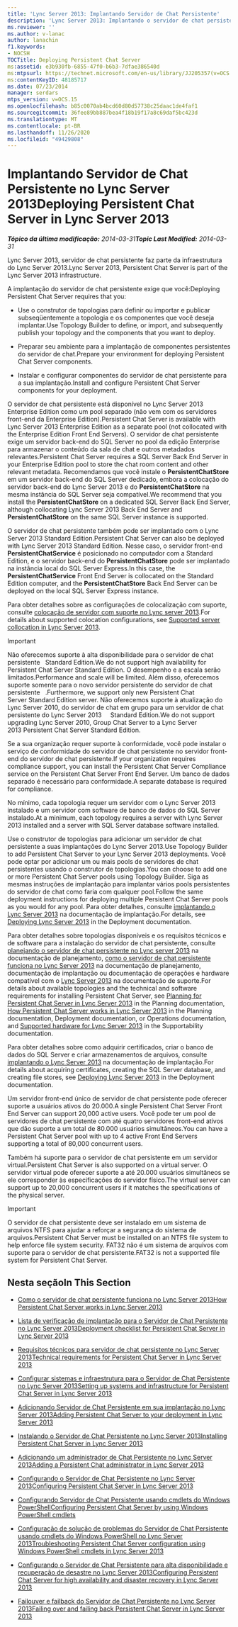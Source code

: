 ```yaml
---
title: 'Lync Server 2013: Implantando Servidor de Chat Persistente'
description: 'Lync Server 2013: Implantando o servidor de chat persistente.'
ms.reviewer: ''
ms.author: v-lanac
author: lanachin
f1.keywords:
- NOCSH
TOCTitle: Deploying Persistent Chat Server
ms:assetid: e3b930fb-6855-47f0-b6b3-7dfae386540d
ms:mtpsurl: https://technet.microsoft.com/en-us/library/JJ205357(v=OCS.15)
ms:contentKeyID: 48185717
ms.date: 07/23/2014
manager: serdars
mtps_version: v=OCS.15
ms.openlocfilehash: b85c0070ab4bcd60d80d57738c25daac1de4faf1
ms.sourcegitcommit: 36fee89bb887bea4f18b19f17a8c69daf5bc423d
ms.translationtype: MT
ms.contentlocale: pt-BR
ms.lasthandoff: 11/26/2020
ms.locfileid: "49429808"
---
```

# <a name="deploying-persistent-chat-server-in-lync-server-2013"></a><span data-ttu-id="005e8-103">Implantando Servidor de Chat Persistente no Lync Server 2013</span><span class="sxs-lookup"><span data-stu-id="005e8-103">Deploying Persistent Chat Server in Lync Server 2013</span></span>

<div data-xmlns="http://www.w3.org/1999/xhtml">

<div class="topic" data-xmlns="http://www.w3.org/1999/xhtml" data-msxsl="urn:schemas-microsoft-com:xslt" data-cs="https://msdn.microsoft.com/">

<div data-asp="https://msdn2.microsoft.com/asp">



</div>

<div id="mainSection">

<div id="mainBody"><span data-ttu-id="005e8-104">

<span> </span></span><span class="sxs-lookup"><span data-stu-id="005e8-104">

<span> </span></span></span>

<span data-ttu-id="005e8-105">_**Tópico da última modificação:** 2014-03-31_</span><span class="sxs-lookup"><span data-stu-id="005e8-105">_**Topic Last Modified:** 2014-03-31_</span></span>

<span data-ttu-id="005e8-106">Lync Server 2013, servidor de chat persistente faz parte da infraestrutura do Lync Server 2013.</span><span class="sxs-lookup"><span data-stu-id="005e8-106">Lync Server 2013, Persistent Chat Server is part of the Lync Server 2013 infrastructure.</span></span>

<span data-ttu-id="005e8-107">A implantação do servidor de chat persistente exige que você:</span><span class="sxs-lookup"><span data-stu-id="005e8-107">Deploying Persistent Chat Server requires that you:</span></span>

  - <span data-ttu-id="005e8-108">Use o construtor de topologias para definir ou importar e publicar subseqüentemente a topologia e os componentes que você deseja implantar.</span><span class="sxs-lookup"><span data-stu-id="005e8-108">Use Topology Builder to define, or import, and subsequently publish your topology and the components that you want to deploy.</span></span>

  - <span data-ttu-id="005e8-109">Preparar seu ambiente para a implantação de componentes persistentes do servidor de chat.</span><span class="sxs-lookup"><span data-stu-id="005e8-109">Prepare your environment for deploying Persistent Chat Server components.</span></span>

  - <span data-ttu-id="005e8-110">Instalar e configurar componentes do servidor de chat persistente para a sua implantação.</span><span class="sxs-lookup"><span data-stu-id="005e8-110">Install and configure Persistent Chat Server components for your deployment.</span></span>

<span data-ttu-id="005e8-111">O servidor de chat persistente está disponível no Lync Server 2013 Enterprise Edition como um pool separado (não vem com os servidores front-end da Enterprise Edition).</span><span class="sxs-lookup"><span data-stu-id="005e8-111">Persistent Chat Server is available with Lync Server 2013 Enterprise Edition as a separate pool (not collocated with the Enterprise Edition Front End Servers).</span></span> <span data-ttu-id="005e8-112">O servidor de chat persistente exige um servidor back-end do SQL Server no pool da edição Enterprise para armazenar o conteúdo da sala de chat e outros metadados relevantes.</span><span class="sxs-lookup"><span data-stu-id="005e8-112">Persistent Chat Server requires a SQL Server Back End Server in your Enterprise Edition pool to store the chat room content and other relevant metadata.</span></span> <span data-ttu-id="005e8-113">Recomendamos que você instale o **PersistentChatStore** em um servidor back-end do SQL Server dedicado, embora a colocação do servidor back-end do Lync Server 2013 e do **PersistentChatStore** na mesma instância do SQL Server seja compatível.</span><span class="sxs-lookup"><span data-stu-id="005e8-113">We recommend that you install the **PersistentChatStore** on a dedicated SQL Server Back End Server, although collocating Lync Server 2013 Back End Server and **PersistentChatStore** on the same SQL Server instance is supported.</span></span>

<span data-ttu-id="005e8-114">O servidor de chat persistente também pode ser implantado com o Lync Server 2013 Standard Edition.</span><span class="sxs-lookup"><span data-stu-id="005e8-114">Persistent Chat Server can also be deployed with Lync Server 2013 Standard Edition.</span></span> <span data-ttu-id="005e8-115">Nesse caso, o servidor front-end **PersistentChatService** é posicionado no computador com a Standard Edition, e o servidor back-end do **PersistentChatStore** pode ser implantado na instância local do SQL Server Express.</span><span class="sxs-lookup"><span data-stu-id="005e8-115">In this case, the **PersistentChatService** Front End Server is collocated on the Standard Edition computer, and the **PersistentChatStore** Back End Server can be deployed on the local SQL Server Express instance.</span></span>

<span data-ttu-id="005e8-116">Para obter detalhes sobre as configurações de colocalização com suporte, consulte [colocação de servidor com suporte no Lync server 2013](lync-server-2013-supported-server-collocation.md).</span><span class="sxs-lookup"><span data-stu-id="005e8-116">For details about supported colocation configurations, see [Supported server collocation in Lync Server 2013](lync-server-2013-supported-server-collocation.md).</span></span>

<div>


> [!IMPORTANT]  
> <span data-ttu-id="005e8-117">Não oferecemos suporte à alta disponibilidade para o servidor de chat persistente &nbsp; Standard Edition.</span><span class="sxs-lookup"><span data-stu-id="005e8-117">We do not support high availability for Persistent Chat Server&nbsp;Standard Edition.</span></span> <span data-ttu-id="005e8-118">O desempenho e a escala serão limitados.</span><span class="sxs-lookup"><span data-stu-id="005e8-118">Performance and scale will be limited.</span></span> <span data-ttu-id="005e8-119">Além disso, oferecemos suporte somente para o novo servidor persistente do servidor de chat persistente &nbsp; .</span><span class="sxs-lookup"><span data-stu-id="005e8-119">Furthermore, we support only new Persistent Chat Server&nbsp;Standard Edition server.</span></span> <span data-ttu-id="005e8-120">Não oferecemos suporte à atualização do Lync Server 2010, do servidor de chat em grupo para um servidor de chat persistente do Lync Server 2013 &nbsp; &nbsp; Standard Edition.</span><span class="sxs-lookup"><span data-stu-id="005e8-120">We do not support upgrading Lync Server 2010, Group Chat Server to a Lync Server 2013&nbsp;Persistent Chat Server&nbsp;Standard Edition.</span></span>



</div>

<span data-ttu-id="005e8-121">Se a sua organização requer suporte à conformidade, você pode instalar o serviço de conformidade do servidor de chat persistente no servidor front-end do servidor de chat persistente.</span><span class="sxs-lookup"><span data-stu-id="005e8-121">If your organization requires compliance support, you can install the Persistent Chat Server Compliance service on the Persistent Chat Server Front End Server.</span></span> <span data-ttu-id="005e8-122">Um banco de dados separado é necessário para conformidade.</span><span class="sxs-lookup"><span data-stu-id="005e8-122">A separate database is required for compliance.</span></span>

<span data-ttu-id="005e8-123">No mínimo, cada topologia requer um servidor com o Lync Server 2013 instalado e um servidor com software de banco de dados do SQL Server instalado.</span><span class="sxs-lookup"><span data-stu-id="005e8-123">At a minimum, each topology requires a server with Lync Server 2013 installed and a server with SQL Server database software installed.</span></span>

<span data-ttu-id="005e8-124">Use o construtor de topologias para adicionar um servidor de chat persistente a suas implantações do Lync Server 2013.</span><span class="sxs-lookup"><span data-stu-id="005e8-124">Use Topology Builder to add Persistent Chat Server to your Lync Server 2013 deployments.</span></span> <span data-ttu-id="005e8-125">Você pode optar por adicionar um ou mais pools de servidores de chat persistentes usando o construtor de topologias.</span><span class="sxs-lookup"><span data-stu-id="005e8-125">You can choose to add one or more Persistent Chat Server pools using Topology Builder.</span></span> <span data-ttu-id="005e8-126">Siga as mesmas instruções de implantação para implantar vários pools persistentes do servidor de chat como faria com qualquer pool.</span><span class="sxs-lookup"><span data-stu-id="005e8-126">Follow the same deployment instructions for deploying multiple Persistent Chat Server pools as you would for any pool.</span></span> <span data-ttu-id="005e8-127">Para obter detalhes, consulte [implantando o Lync Server 2013](lync-server-2013-deploying-lync-server.md) na documentação de implantação.</span><span class="sxs-lookup"><span data-stu-id="005e8-127">For details, see [Deploying Lync Server 2013](lync-server-2013-deploying-lync-server.md) in the Deployment documentation.</span></span>

<span data-ttu-id="005e8-128">Para obter detalhes sobre topologias disponíveis e os requisitos técnicos e de software para a instalação do servidor de chat persistente, consulte [planejando o servidor de chat persistente no Lync server 2013](lync-server-2013-planning-for-persistent-chat-server.md) na documentação de planejamento, [como o servidor de chat persistente funciona no Lync Server 2013](lync-server-2013-how-persistent-chat-server-works.md) na documentação de planejamento, documentação de implantação ou documentação de operações e hardware compatível com o [Lync Server 2013](lync-server-2013-supported-hardware.md) na documentação de suporte.</span><span class="sxs-lookup"><span data-stu-id="005e8-128">For details about available topologies and the technical and software requirements for installing Persistent Chat Server, see [Planning for Persistent Chat Server in Lync Server 2013](lync-server-2013-planning-for-persistent-chat-server.md) in the Planning documentation, [How Persistent Chat Server works in Lync Server 2013](lync-server-2013-how-persistent-chat-server-works.md) in the Planning documentation, Deployment documentation, or Operations documentation, and [Supported hardware for Lync Server 2013](lync-server-2013-supported-hardware.md) in the Supportability documentation.</span></span>

<span data-ttu-id="005e8-129">Para obter detalhes sobre como adquirir certificados, criar o banco de dados do SQL Server e criar armazenamentos de arquivos, consulte [implantando o Lync Server 2013](lync-server-2013-deploying-lync-server.md) na documentação de implantação.</span><span class="sxs-lookup"><span data-stu-id="005e8-129">For details about acquiring certificates, creating the SQL Server database, and creating file stores, see [Deploying Lync Server 2013](lync-server-2013-deploying-lync-server.md) in the Deployment documentation.</span></span>

<span data-ttu-id="005e8-130">Um servidor front-end único de servidor de chat persistente pode oferecer suporte a usuários ativos do 20.000.</span><span class="sxs-lookup"><span data-stu-id="005e8-130">A single Persistent Chat Server Front End Server can support 20,000 active users.</span></span> <span data-ttu-id="005e8-131">Você pode ter um pool de servidores de chat persistente com até quatro servidores front-end ativos que dão suporte a um total de 80.000 usuários simultâneos.</span><span class="sxs-lookup"><span data-stu-id="005e8-131">You can have a Persistent Chat Server pool with up to 4 active Front End Servers supporting a total of 80,000 concurrent users.</span></span>

<span data-ttu-id="005e8-132">Também há suporte para o servidor de chat persistente em um servidor virtual.</span><span class="sxs-lookup"><span data-stu-id="005e8-132">Persistent Chat Server is also supported on a virtual server.</span></span> <span data-ttu-id="005e8-133">O servidor virtual pode oferecer suporte a até 20.000 usuários simultâneos se ele corresponder às especificações do servidor físico.</span><span class="sxs-lookup"><span data-stu-id="005e8-133">The virtual server can support up to 20,000 concurrent users if it matches the specifications of the physical server.</span></span>

<div>


> [!IMPORTANT]  
> <span data-ttu-id="005e8-134">O servidor de chat persistente deve ser instalado em um sistema de arquivos NTFS para ajudar a reforçar a segurança do sistema de arquivos.</span><span class="sxs-lookup"><span data-stu-id="005e8-134">Persistent Chat Server must be installed on an NTFS file system to help enforce file system security.</span></span> <span data-ttu-id="005e8-135">FAT32 não é um sistema de arquivos com suporte para o servidor de chat persistente.</span><span class="sxs-lookup"><span data-stu-id="005e8-135">FAT32 is not a supported file system for Persistent Chat Server.</span></span>



</div>

<div>

## <a name="in-this-section"></a><span data-ttu-id="005e8-136">Nesta seção</span><span class="sxs-lookup"><span data-stu-id="005e8-136">In This Section</span></span>

  - [<span data-ttu-id="005e8-137">Como o servidor de chat persistente funciona no Lync Server 2013</span><span class="sxs-lookup"><span data-stu-id="005e8-137">How Persistent Chat Server works in Lync Server 2013</span></span>](lync-server-2013-how-persistent-chat-server-works.md)

  - [<span data-ttu-id="005e8-138">Lista de verificação de implantação para o Servidor de Chat Persistente no Lync Server 2013</span><span class="sxs-lookup"><span data-stu-id="005e8-138">Deployment checklist for Persistent Chat Server in Lync Server 2013</span></span>](lync-server-2013-deployment-checklist-for-persistent-chat-server.md)

  - [<span data-ttu-id="005e8-139">Requisitos técnicos para servidor de chat persistente no Lync Server 2013</span><span class="sxs-lookup"><span data-stu-id="005e8-139">Technical requirements for Persistent Chat Server in Lync Server 2013</span></span>](lync-server-2013-technical-requirements-for-persistent-chat-server.md)

  - [<span data-ttu-id="005e8-140">Configurar sistemas e infraestrutura para o Servidor de Chat Persistente no Lync Server 2013</span><span class="sxs-lookup"><span data-stu-id="005e8-140">Setting up systems and infrastructure for Persistent Chat Server in Lync Server 2013</span></span>](lync-server-2013-setting-up-systems-and-infrastructure-for-persistent-chat-server.md)

  - [<span data-ttu-id="005e8-141">Adicionando Servidor de Chat Persistente em sua implantação no Lync Server 2013</span><span class="sxs-lookup"><span data-stu-id="005e8-141">Adding Persistent Chat Server to your deployment in Lync Server 2013</span></span>](lync-server-2013-adding-persistent-chat-server-to-your-deployment.md)

  - [<span data-ttu-id="005e8-142">Instalando o Servidor de Chat Persistente no Lync Server 2013</span><span class="sxs-lookup"><span data-stu-id="005e8-142">Installing Persistent Chat Server in Lync Server 2013</span></span>](lync-server-2013-installing-persistent-chat-server.md)

  - [<span data-ttu-id="005e8-143">Adicionando um administrador de Chat Persistente no Lync Server 2013</span><span class="sxs-lookup"><span data-stu-id="005e8-143">Adding a Persistent Chat administrator in Lync Server 2013</span></span>](lync-server-2013-adding-a-persistent-chat-administrator.md)

  - [<span data-ttu-id="005e8-144">Configurando o Servidor de Chat Persistente no Lync Server 2013</span><span class="sxs-lookup"><span data-stu-id="005e8-144">Configuring Persistent Chat Server in Lync Server 2013</span></span>](lync-server-2013-configuring-persistent-chat-server.md)

  - [<span data-ttu-id="005e8-145">Configurando Servidor de Chat Persistente usando cmdlets do Windows PowerShell</span><span class="sxs-lookup"><span data-stu-id="005e8-145">Configuring Persistent Chat Server by using Windows PowerShell cmdlets</span></span>](configuring-persistent-chat-server-by-using-windows-powershell-cmdlets.md)

  - [<span data-ttu-id="005e8-146">Configuração de solução de problemas do Servidor de Chat Persistente usando cmdlets do Windows PowerShell no Lync Server 2013</span><span class="sxs-lookup"><span data-stu-id="005e8-146">Troubleshooting Persistent Chat Server configuration using Windows PowerShell cmdlets in Lync Server 2013</span></span>](lync-server-2013-troubleshooting-persistent-chat-server-configuration-using-windows-powershell-cmdlets.md)

  - [<span data-ttu-id="005e8-147">Configurando o Servidor de Chat Persistente para alta disponibilidade e recuperação de desastre no Lync Server 2013</span><span class="sxs-lookup"><span data-stu-id="005e8-147">Configuring Persistent Chat Server for high availability and disaster recovery in Lync Server 2013</span></span>](lync-server-2013-configuring-persistent-chat-server-for-high-availability-and-disaster-recovery.md)

  - [<span data-ttu-id="005e8-148">Failouver e failback do Servidor de Chat Persistente no Lync Server 2013</span><span class="sxs-lookup"><span data-stu-id="005e8-148">Failing over and failing back Persistent Chat Server in Lync Server 2013</span></span>](lync-server-2013-failing-over-and-failing-back-persistent-chat-server.md)

<span data-ttu-id="005e8-149"></div>

</div>

<span> </span>

</div>

</div>

</span><span class="sxs-lookup"><span data-stu-id="005e8-149"></div>

</div>

<span> </span>

</div>

</div>

</span></span></div>

